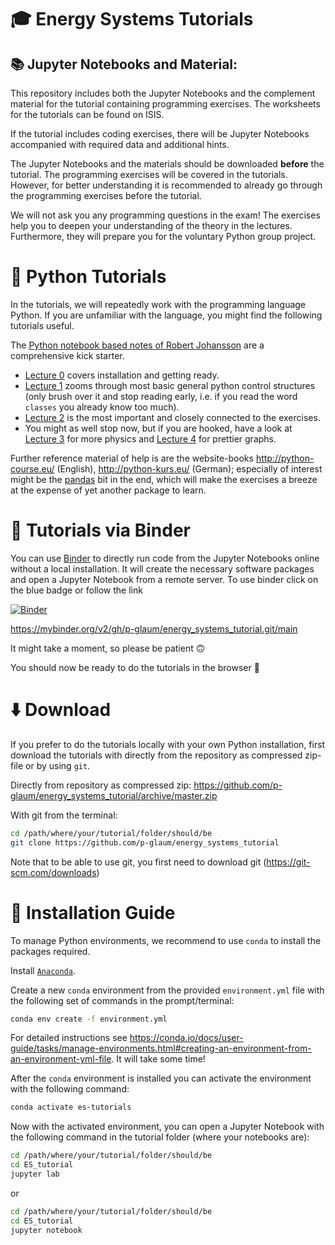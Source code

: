 #  :mortar_board: Energy Systems Tutorials

## :books: Jupyter Notebooks and Material:

This repository includes both the Jupyter Notebooks and the complement material for the tutorial containing programming exercises.
The worksheets for the tutorials can be found on ISIS. 

If the tutorial includes coding exercises, there will be Jupyter Notebooks accompanied with required data and additional hints.

The Jupyter Notebooks and the materials should be downloaded **before** the tutorial. The programming exercises will be covered in the tutorials. However, for better understanding it is recommended to already go through the programming exercises before the tutorial. 

We will not ask you any programming questions in the exam! The exercises help you to deepen your understanding of the theory in the lectures. Furthermore, they will prepare you for the voluntary Python group project.


# :blue_book: Python Tutorials

In the tutorials, we will repeatedly work with the programming language Python. If you are unfamiliar with the language, you might find the following tutorials useful.

The [Python notebook based notes of Robert Johansson](http://nbviewer.jupyter.org/github/jrjohansson/scientific-python-lectures/tree/master/) are a
comprehensive kick starter.
 * [Lecture 0](http://nbviewer.jupyter.org/github/jrjohansson/scientific-python-lectures/blob/master/Lecture-0-Scientific-Computing-with-Python.ipynb) covers installation and getting ready.
 * [Lecture 1](http://nbviewer.jupyter.org/github/jrjohansson/scientific-python-lectures/blob/master/Lecture-1-Introduction-to-Python-Programming.ipynb)
       zooms through most basic general python control structures (only
       brush over it and stop reading early, i.e. if you read the word
       `classes` you already know too much).
 * [Lecture 2](http://nbviewer.jupyter.org/github/jrjohansson/scientific-python-lectures/blob/master/Lecture-2-Numpy.ipynb) is the most important and closely connected to the exercises.
* You might as well stop now, but if you are hooked, have a look at [Lecture 3](http://nbviewer.jupyter.org/github/jrjohansson/scientific-python-lectures/blob/master/Lecture-3-Scipy.ipynb) for more physics and [Lecture 4](http://nbviewer.jupyter.org/github/jrjohansson/scientific-python-lectures/blob/master/Lecture-4-Matplotlib.ipynb) for prettier graphs.

Further reference material of help is are the website-books http://python-course.eu/ (English), http://python-kurs.eu/ (German); especially of interest might be the [pandas](http://www.python-course.eu/pandas.php) bit in the end, which will make the exercises a breeze at the expense of yet another package to learn.


# :abacus: Tutorials via Binder

You can use [Binder](https://mybinder.org/) to directly run code from the Jupyter Notebooks online without a local installation. It will create the necessary software packages and open a Jupyter Notebook from a remote server. To use binder click on the blue badge or follow the link

[![Binder](https://mybinder.org/badge_logo.svg)](https://mybinder.org/v2/gh/p-glaum/energy_systems_tutorial.git/main)

https://mybinder.org/v2/gh/p-glaum/energy_systems_tutorial.git/main

It might take a moment, so please be patient :upside_down_face:

You should now be ready to do the tutorials in the browser :partying_face:

# :arrow_down: Download

If you prefer to do the tutorials locally with your own Python installation,
first download the tutorials with directly from the repository as compressed zip-file or by using `git`.

Directly from repository as compressed zip:
https://github.com/p-glaum/energy_systems_tutorial/archive/master.zip

With git from the terminal:

```bash
cd /path/where/your/tutorial/folder/should/be
git clone https://github.com/p-glaum/energy_systems_tutorial
```
Note that to be able to use git, you first need to download git (https://git-scm.com/downloads)

# :wrench: Installation Guide

To manage Python environments, we recommend to use `conda` to install the packages required.

Install [`Anaconda`](https://www.anaconda.com/products/distribution).

Create a new `conda` environment from the provided `environment.yml` file with the following set of commands in the prompt/terminal:

```bash
conda env create -f environment.yml
```

For detailed instructions see
https://conda.io/docs/user-guide/tasks/manage-environments.html#creating-an-environment-from-an-environment-yml-file.
It will take some time!

After the `conda` environment is installed you can activate the environment with the following command:

```bash
conda activate es-tutorials
```


Now with the activated environment, you can open a Jupyter Notebook with the following command in the tutorial folder (where your notebooks are):

```bash
cd /path/where/your/tutorial/folder/should/be
cd ES_tutorial
jupyter lab
```

or

```bash
cd /path/where/your/tutorial/folder/should/be
cd ES_tutorial
jupyter notebook
```


